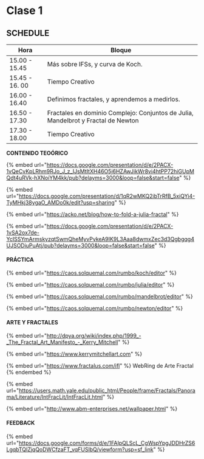 # Clase 1

##

## SCHEDULE

| Hora           | Bloque                                                                            |
| -------------- | --------------------------------------------------------------------------------- |
| 15.00 - 15.45  | Más sobre IFSs, y curva de Koch.                                                  |
| 15.45 - 16. 00 | Tiempo Creativo                                                                   |
| 16.00 - 16.40  | Definimos fractales, y aprendemos a medirlos.                                     |
| 16.50 - 17.30  | Fractales en dominio Complejo: Conjuntos de Julia, Mandelbrot y Fractal de Newton |
| 17.30 - 18.00  | Tiempo Creativo                                                                   |

**CONTENIDO TEOÓRICO**

{% embed url="https://docs.google.com/presentation/d/e/2PACX-1vQeCvKpLRhm9RJo_J_z_IJsMtItXH46O5j6HZAwJikWr8vi4htPP72hiGUpMQdt4uRVk-hXNoiYM4kk/pub?delayms=3000&loop=false&start=false" %}

{% embed url="https://docs.google.com/presentation/d/1qR2wMKQ2ibTrRfB_5xiQYi4-TyMHkj38ygaO_AMDo0k/edit?usp=sharing" %}

{% embed url="https://acko.net/blog/how-to-fold-a-julia-fractal" %}

{% embed url="https://docs.google.com/presentation/d/e/2PACX-1vSA2ox7de-YcISSYmArmskyzqtSwmQheMyvPykeA9IK9L3Aaa8dwmxZec3d3Qgbgqg4UJSODiuPuAtj/pub?delayms=3000&loop=false&start=false" %}

#### PRÁCTICA

{% embed url="https://caos.solquemal.com/rumbo/koch/editor" %}

{% embed url="https://caos.solquemal.com/rumbo/julia/editor" %}

{% embed url="https://caos.solquemal.com/rumbo/mandelbrot/editor" %}

{% embed url="https://caos.solquemal.com/rumbo/newton/editor" %}

#### ARTE Y FRACTALES

{% embed url="http://dpya.org/wiki/index.php/1999_-_The_Fractal_Art_Manifesto_-_Kerry_Mitchell" %}

{% embed url="https://www.kerrymitchellart.com" %}

{% embed url="https://www.fractalus.com/ifl" %}
WebRing de Arte Fractal
{% endembed %}

{% embed url="https://users.math.yale.edu/public_html/People/frame/Fractals/Panorama/Literature/IntFracLit/IntFracLit.html" %}

{% embed url="http://www.abm-enterprises.net/wallpaper.html" %}

#### FEEDBACK

{% embed url="https://docs.google.com/forms/d/e/1FAIpQLScL_CgWspYpgJDDHrZS6LgqbTQIZjqQoDWCfzaFT_vqFUSlbQ/viewform?usp=sf_link" %}

